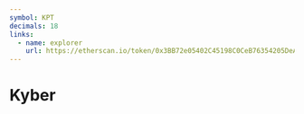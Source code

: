 ```yaml
---
symbol: KPT
decimals: 18
links:
  - name: explorer
    url: https://etherscan.io/token/0x3BB72e05402C45198C0CeB76354205DeAA65542c
---
```


# Kyber
